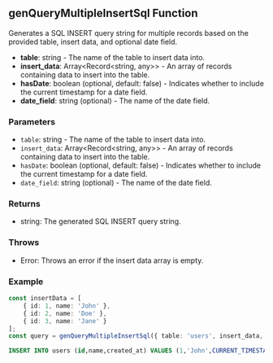 ## genQueryMultipleInsertSql Function

Generates a SQL INSERT query string for multiple records based on the provided table, insert data, and optional date field.

- **table**: string - The name of the table to insert data into.
- **insert_data**: Array<Record<string, any>> - An array of records containing data to insert into the table.
- **hasDate**: boolean (optional, default: false) - Indicates whether to include the current timestamp for a date field.
- **date_field**: string (optional) - The name of the date field.

### Parameters

- `table`: string - The name of the table to insert data into.
- `insert_data`: Array<Record<string, any>> - An array of records containing data to insert into the table.
- `hasDate`: boolean (optional, default: false) - Indicates whether to include the current timestamp for a date field.
- `date_field`: string (optional) - The name of the date field.

### Returns

- string: The generated SQL INSERT query string.

### Throws

- Error: Throws an error if the insert data array is empty.

### Example

```typescript
const insertData = [
    { id: 1, name: 'John' },
    { id: 2, name: 'Doe' },
    { id: 3, name: 'Jane' }
];
const query = genQueryMultipleInsertSql({ table: 'users', insert_data, hasDate: true, date_field: 'created_at' });
```

```sql
INSERT INTO users (id,name,created_at) VALUES (1,'John',CURRENT_TIMESTAMP),(2,'Doe',CURRENT_TIMESTAMP),(3,'Jane',CURRENT_TIMESTAMP)
```

